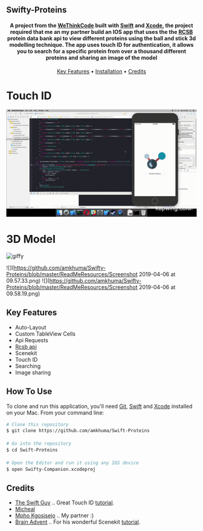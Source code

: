 ## Swifty-Proteins

<h4 align="center">A project from the <a href="https://www.wethinkcode.co.za" target="_blank">WeThinkCode</a> built with <a href="https://swift.org" target="_blank">Swift</a> and <a href="https://developer.apple.com/xcode/" target="_blank">Xcode</a>, the project required that me an my partner build an IOS app that uses the the <a href="http://www.rcsb.org" target="_blank">RCSB</a> protein data bank api to view different proteins using the ball and stick 3d modelling technique. The app uses touch ID for authentication, it allows you to search for a specific protein from over a thousand different proteins and sharing an image of the model</h4>

<p align="center">
  <a href="#key-features">Key Features</a> •
  <a href="#how-to-use">Installation</a> •
  <a href="#credits">Credits</a> 
</p>

# Touch ID
![giffy](https://github.com/amkhuma/Swifty-Proteins/blob/master/ReadMeResources/first.gif)

# 3D Model
![giffy](https://github.com/amkhuma/Swifty-Proteins/blob/master/ReadMeResources/second.gif)

![](https://github.com/amkhuma/Swifty-Proteins/blob/master/ReadMeResources/Screenshot 2019-04-06 at 09.57.33.png)
![](https://github.com/amkhuma/Swifty-Proteins/blob/master/ReadMeResources/Screenshot 2019-04-06 at 09.58.19.png)

## Key Features

* Auto-Layout
* Custom TableView Cells
* Api Requests
* [Rcsb api](https://www.rcsb.org/pdb/software/rest.do)
* Scenekit
* Touch ID
* Searching
* Image sharing

## How To Use

To clone and run this application, you'll need [Git](https://git-scm.com), [Swift](https://swift.org/download/) and [Xcode](https://developer.apple.com/xcode/) installed on your Mac. From your command line:

```bash
# Clone this repository
$ git clone https://github.com/amkhuma/Swift-Proteins

# Go into the repository
$ cd Swift-Proteins

# Open the Editor and run it using any IOS device
$ open Swifty-Companion.xcodeproj
```

## Credits

- [The Swift Guy](http://theswiftguy.com) .. Great Touch ID [tutorial](https://www.youtube.com/watch?v=4YF_gKNwGwA&t=8s).
- [Micheal](https://www.youtube.com/watch?v=vnreJRPvd3Y)
- [Mpho Kgosisejo](https://mpho-kgosisejo.github.io/portfolio/) .. My partner :)
- [Brain Advent](http://www.brianadvent.com) .. For his wonderful Scenekit [tutorial](https://www.youtube.com/watch?v=haZmF3ZYIYc&t=1026s).
